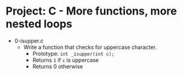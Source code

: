 # Project: C - More functions, more nested loops

*   0-isupper.c
    - Write a function that checks for uppercase character.
      - Prototype: `int _isupper(int c);`
      - Returns `1` if `c` is uppercase
      - Returns 0 otherwise
